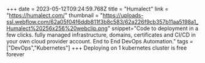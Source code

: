 +++
date = 2023-05-12T09:24:59.768Z
title = "Humalect"
link = "https://humalect.com/"
thumbnail = "https://uploads-ssl.webflow.com/62a05f04f6ddb811f3b8c583/62a226f9cb357b11aa5198a1_Humalect%20256x256%20webclip.png"
snippet="Code to deployment in a few clicks. fully managed infrastructure, domains, certificates and CI/CD in your own cloud provider account. End to End DevOps Automation."
tags = ["DevOps","Kubernetes"]
+++
Deploying on 1 kubernetes cluster is free forever
